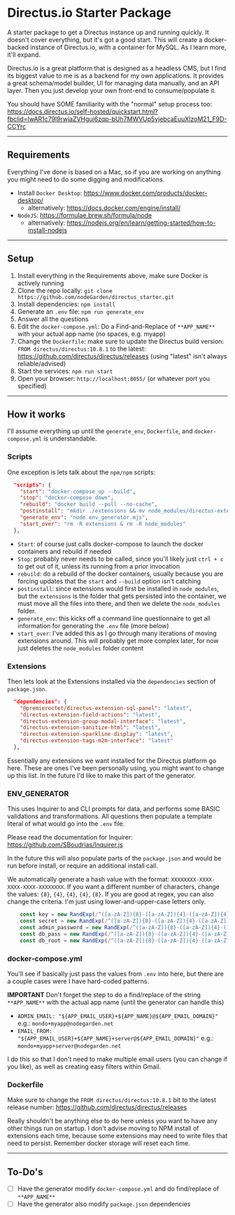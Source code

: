 # Directus.io Starter Package
A starter package to get a Directus instance up and running quickly. It doesn't cover everything, but it's got a good start. This will create a docker-backed instance of Directus.io, with a container for MySQL. As I learn more, it'll expand.

Directus.io is a great platform that is designed as a headless CMS, but I find its biggest value to me is as a backend for my own applications. It provides a great schema/model builder, UI for managing data manually, and an API layer. Then you just develop your own front-end to consume/populate it.

You should have SOME familiarity with the "normal" setup process too: https://docs.directus.io/self-hosted/quickstart.html?fbclid=IwAR1c79l9rwjaZVHguj6zqp-bUh7MWVUp5vjebcaEuuXlzoM21_F9D-CCYrc

-----

## Requirements
Everything I've done is based on a Mac, so if you are working on anything you might need to do some digging and modifications.

- Install `Docker Desktop`: https://www.docker.com/products/docker-desktop/
  - alternatively: https://docs.docker.com/engine/install/
- `NodeJS`: https://formulae.brew.sh/formula/node
  - alternatively: https://nodejs.org/en/learn/getting-started/how-to-install-nodejs

-----

## Setup
1. Install everything in the Requirements above, make sure Docker is actively running
2. Clone the repo locally: `git clone https://github.com/nodeGarden/directus_starter.git`
3. Install dependencies: `npm install`
4. Generate an `.env` file: `npm run generate_env`
5. Answer all the questions
6. Edit the `docker-compose.yml`: Do a Find-and-Replace of `**APP_NAME**` with your actual app name (no spaces, e.g. myapp)
7. Change the `Dockerfile`: make sure to update the Directus build version: `FROM directus/directus:10.8.1` to the latest: https://github.com/directus/directus/releases (using "latest" isn't always reliable/advised)
8. Start the services: `npm run start`
9. Open your browser: `http://localhost:8055/` (or whatever port you specified)

-----

## How it works
I'll assume everything up until the `generate_env`, `Dockerfile`, and `docker-compose.yml` is understandable.


### Scripts
One exception is lets talk about the `npm/npm` scripts:

```json
  "scripts": {
    "start": "docker-compose up --build",
    "stop": "docker-compose down",
    "rebuild": "docker build --pull --no-cache",
    "postinstall": "mkdir ./extensions && mv node_modules/directus-extension* ./extensions/ && mv node_modules/@premieroctet/* ./extensions/ && rm node_modules/.package-lock.json && rm -R node_modules",
    "generate_env": "node env_generator.mjs",
    "start_over": "rm -R extensions & rm -R node_modules"
  },
```

- `Start`: of course just calls docker-compose to launch the docker containers and rebuild if needed
- `Stop`: probably never needs to be called, since you'll likely just `ctrl + c` to get out of it, unless its running from a prior invocation
- `rebuild`: do a rebuild of the docker containers, usually because you are forcing updates that the `start` and `--build` option isn't catching
- `postinstall`: since extensions would first be installed in `node_modules`, but the `extensions` is the folder that gets persisted into the container, we must move all the files into there, and then we delete the `node_modules` folder.
- `generate_env`: this kicks off a command line questionnaire to get all information for generating the `.env` file (more below)
- `start_over`: I've added this as I go through many iterations of moving extensions around. This will probably get more complex later, for now just deletes the `node_modules` folder content

### Extensions
Then lets look at the Extensions installed via the `dependencies` section of `package.json`.

```json
  "dependencies": {
    "@premieroctet/directus-extension-sql-panel": "latest",
    "directus-extension-field-actions": "latest",
    "directus-extension-group-modal-interface": "latest",
    "directus-extension-sanitize-html": "latest",
    "directus-extension-sparkline-display": "latest",
    "directus-extension-tags-m2m-interface": "latest"
  },
  ```
Essentially any extensions we want installed for the Directus platform go here. These are ones I've been personally using, you might want to change up this list. In the future I'd like to make this part of the generator.

### ENV_GENERATOR
This uses Inquirer to and CLI prompts for data, and performs some BASIC validations and transformations. All questions then populate a template literal of what would go into the `.env` file. 

Please read the documentation for Inquirer: https://github.com/SBoudrias/Inquirer.js

In the future this will also populate parts of the `package.json` and would be run before install, or require an additional install call.

We automatically generate a hash value with the format: `XXXXXXXX-XXXX-XXXX-XXXX-XXXXXXXX`. If you want a different number of characters, change the values: `{8}`, `{4}`, `{4}`, `{4}`, `{8}`. If you are good at regex, you can also change the criteria. I'm just using lower-and-upper-case letters only.

```js
    const key = new RandExp(/^([a-zA-Z]){8}-([a-zA-Z]){4}-([a-zA-Z]){4}-([a-zA-Z]){4}-([a-zA-Z]){8}$/).gen();
    const secret = new RandExp(/^([a-zA-Z]){8}-([a-zA-Z]){4}-([a-zA-Z]){4}-([a-zA-Z]){4}-([a-zA-Z]){8}$/).gen();
    const admin_password = new RandExp(/^([a-zA-Z]){8}-([a-zA-Z]){4}-([a-zA-Z]){4}-([a-zA-Z]){4}-([a-zA-Z]){8}$/).gen();
    const db_pass = new RandExp(/^([a-zA-Z]){8}-([a-zA-Z]){4}-([a-zA-Z]){4}-([a-zA-Z]){4}-([a-zA-Z]){8}$/).gen();
    const db_root = new RandExp(/^([a-zA-Z]){8}-([a-zA-Z]){4}-([a-zA-Z]){4}-([a-zA-Z]){4}-([a-zA-Z]){8}$/).gen();
```


### docker-compose.yml
You'll see if basically just pass the values from `.env` into here, but there are a couple cases were I have hard-coded patterns.

**IMPORTANT** Don't forget the step to do a find/replace of the string `**APP_NAME**` with the actual app name (until the generator can handle this)

- `ADMIN_EMAIL: "${APP_EMAIL_USER}+${APP_NAME}@${APP_EMAIL_DOMAIN}"`   e.g.: `mondo+myapp@nodegarden.net`
- `EMAIL_FROM: "${APP_EMAIL_USER}+${APP_NAME}+server@${APP_EMAIL_DOMAIN}"`  e.g.: `mondo+myapp+server@nodegarden.net`

I do this so that I don't need to make multiple email users (you can change if you like), as well as creating easy filters within Gmail.

### Dockerfile
Make sure to change the `FROM directus/directus:10.8.1` bit to the latest release number: https://github.com/directus/directus/releases

Really shouldn't be anything else to do here unless you want to have any other things run on startup. I don't advise moving to NPM install of extensions each time, because some extensions may need to write files that need to persist. Remember docker storage will reset each time.

-----

## To-Do's
- [ ] Have the generator modify `docker-compose.yml` and do find/replace of `**APP_NAME**`
- [ ] Have the generator also modify `package.json` dependencies
